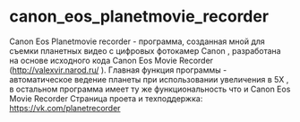 # canon_eos_planetmovie_recorder
Canon Eos Planetmovie recorder - программа, созданная мной для съемки планетных видео с цифровых фотокамер Canon , разработана на основе исходного кода Canon Eos Movie Recorder (http://valexvir.narod.ru/ ). Главная функция программы - автоматическое ведение планеты при использовании увеличения в 5Х , в остальном программа имеет ту же функциональность что и Canon Eos Movie Recorder 
Страница проета и техподдержка: https://vk.com/planetrecorder
